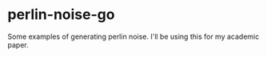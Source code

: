 # perlin-noise-go

Some examples of generating perlin noise. I'll be using this for my academic paper.
